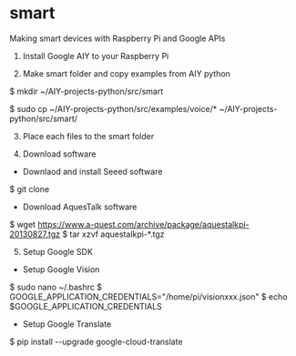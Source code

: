 # smart
Making smart devices with Raspberry Pi and Google APIs

1. Install Google AIY to your Raspberry Pi

2. Make smart folder and copy examples from AIY python

 $ mkdir ~/AIY-projects-python/src/smart

 $ sudo cp ~/AIY-projects-python/src/examples/voice/* ~/AIY-projects-python/src/smart/
 
3. Place each files to the smart folder

4. Download software

- Downlaod and install Seeed software

 $ git clone
 
- Download AquesTalk software

 $ wget https://www.a-quest.com/archive/package/aquestalkpi-20130827.tgz
 $ tar xzvf aquestalkpi-*.tgz
 

5. Setup Google SDK

- Setup Google Vision

$ sudo nano ~/.bashrc
$ GOOGLE_APPLICATION_CREDENTIALS="/home/pi/visionxxx.json"
$ echo $GOOGLE_APPLICATION_CREDENTIALS

- Setup Google Translate

$ pip install --upgrade google-cloud-translate
